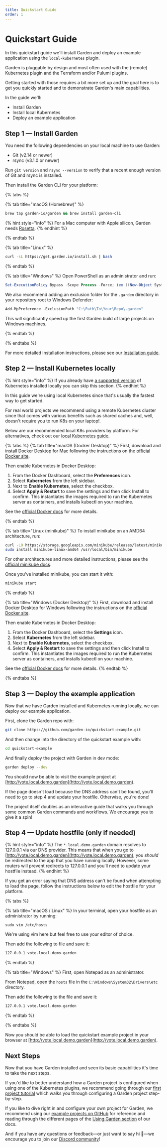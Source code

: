 ```yaml
---
title: Quickstart Guide
order: 1
---
```


# Quickstart Guide

In this quickstart guide we'll install Garden and deploy an example application using the `local-kubernetes` plugin.

Garden is pluggable by design and most often used with the (remote) Kubernetes plugin and the Terraform and/or Pulumi plugins.

Getting started with those requires a bit more set up and the goal here is to get you quickly started and to demonstrate Garden's main capabilities.

In the guide we'll:

* Install Garden
* Install local Kubernetes
* Deploy an example application

## Step 1 — Install Garden

You need the following dependencies on your local machine to use Garden:

* Git (v2.14 or newer)
* rsync (v3.1.0 or newer)

Run `git version` and `rsync --version` to verify that a recent enough version of Git and rsync is installed.

Then install the Garden CLI for your platform:

{% tabs %}

{% tab title="macOS (Homebrew)" %}
```sh
brew tap garden-io/garden && brew install garden-cli
```

{% hint style="info" %}
For a Mac computer with Apple silicon, Garden needs [Rosetta](https://support.apple.com/en-us/HT211861).
{% endhint %}

{% endtab %}

{% tab title="Linux" %}
```sh
curl -sL https://get.garden.io/install.sh | bash
```
{% endtab %}

{% tab title="Windows" %}
Open PowerShell as an administrator and run:

```PowerShell
Set-ExecutionPolicy Bypass -Scope Process -Force; iex ((New-Object System.Net.WebClient).DownloadString('https://raw.githubusercontent.com/garden-io/garden/master/support/install.ps1'))
```

We also recommend adding an exclusion folder for the `.garden` directory in your repository root to Windows Defender:
```powershell
Add-MpPreference -ExclusionPath "C:\Path\To\Your\Repo\.garden"
```
This will significantly speed up the first Garden build of large projects on Windows machines.

{% endtab %}

{% endtabs %}

For more detailed installation instructions, please see our [Installation guide](../guides/installation.md).

## Step 2 — Install Kubernetes locally

{% hint style="info" %}
If you already have [a supported version](../k8s-plugins/local-k8s/README.md#requirements) of Kubernetes installed locally you can skip this section.
{% endhint %}

In this guide we're using local Kubernetes since that's usually the fastest way to get started.

For real world projects we recommend using a remote Kubernetes cluster since that comes with various benefits such as shared caches and, well, doesn't require you to run K8s on your laptop!.

Below are our recommended local K8s providers by platform. For alternatives, check out our [local Kubernetes guide](../k8s-plugins/local-k8s/install.md).

{% tabs %}
{% tab title="macOS (Docker Desktop)" %}
First, download and install Docker Desktop for Mac following the instructions on the [official Docker site](https://docs.docker.com/desktop/install/mac-install/).

Then enable Kubernetes in Docker Desktop:

1. From the Docker Dashboard, select the **Preferences** icon.
2. Select **Kubernetes** from the left sidebar.
3. Next to **Enable Kubernetes**, select the checkbox.
3. Select **Apply & Restart** to save the settings and then click Install to confirm. This instantiates the images required to run the Kubernetes server as containers, and installs kubectl on your machine.

See the [official Docker docs](https://docs.docker.com/desktop/kubernetes/) for more details.

{% endtab %}

{% tab title="Linux (minikube)" %}
To install minikube on an AMD64 architecture, run:

```sh
curl -LO https://storage.googleapis.com/minikube/releases/latest/minikube-linux-amd64
sudo install minikube-linux-amd64 /usr/local/bin/minikube
```

For other architectures and more detailed instructions, please see the [official minikube docs](https://minikube.sigs.k8s.io/docs/start/).

Once you've installed minikube, you can start it with:

```sh
minikube start
```

{% endtab %}

{% tab title="Windows (Docker Desktop)" %}
First, download and install Docker Desktop for Windows following the instructions on the [official Docker site](https://docs.docker.com/desktop/install/windows-install/).

Then enable Kubernetes in Docker Desktop:

1. From the Docker Dashboard, select the **Settings** icon.
2. Select **Kubernetes** from the left sidebar.
3. Next to **Enable Kubernetes**, select the checkbox.
3. Select **Apply & Restart** to save the settings and then click Install to confirm. This instantiates the images required to run the Kubernetes server as containers, and installs kubectl on your machine.

See the [official Docker docs](https://docs.docker.com/desktop/kubernetes/) for more details.
{% endtab %}

{% endtabs %}

## Step 3 — Deploy the example application

Now that we have Garden installed and Kubernetes running locally, we can deploy our example application.

First, clone the Garden repo with:

```sh
git clone https://github.com/garden-io/quickstart-example.git
```

And then change into the directory of the quickstart example with:

```sh
cd quickstart-example
```

And finally deploy the project with Garden in dev mode:

```sh
garden deploy --dev
```

You should now be able to visit the example project at [http://vote.local.demo.garden](http://vote.local.demo.garden).

If the page doesn't load because the DNS address can't be found, you'll need to go to step 4 and update your hostfile. Otherwise, you're done!

The project itself doubles as an interactive guide that walks you through some common Garden commands and workflows. We encourage you to give it a spin!

## Step 4 — Update hostfile (only if needed)

{% hint style="info" %}
The `*.local.demo.garden` domain resolves to 127.0.0.1 via our DNS provider. This means that when you go to [http://vote.local.demo.garden](http://vote.local.demo.garden), you _should_ be redirected to the app that you have running locally. However, some routers will prevent redirects to 127.0.0.1 and you'll need to update your hostfile instead.
{% endhint %}

If you get an error saying that DNS address can't be found when attempting to load the page, follow the instructions below to edit the hostfile for your platform.

{% tabs %}

{% tab title="macOS / Linux" %}
In your terminal, open your hostfile as an administrator by running:

```console
sudo vim /etc/hosts
```

We're using vim here but feel free to use your editor of choice.

Then add the following to file and save it:

```sh
127.0.0.1 vote.local.demo.garden
```

{% endtab %}

{% tab title="Windows" %}
First, open Notepad as an administrator.

From Notepad, open the `hosts` file in the `C:\Windows\System32\Drivers\etc` directory.

Then add the following to the file and save it:

```sh
127.0.0.1 vote.local.demo.garden
```

{% endtab %}

{% endtabs %}

Now you should be able to load the quickstart example project in your browser at [http://vote.local.demo.garden](http://vote.local.demo.garden).

## Next Steps

Now that you have Garden installed and seen its basic capabilities it's time to take the next steps.

If you'd like to better understand how a Garden project is configured when using one of the Kubernetes plugins, we recommend going
through our [first project tutorial](../tutorials/your-first-project/README.md) which walks you through configuring a Garden project step-by-step.

If you like to dive right in and configure your own project for Garden, we recommend using our [example
projects on GitHub](https://github.com/garden-io/garden/tree/0.12.70/examples) for reference and reading through the different pages
of the [Using Garden section](../using-garden/configuration-overview.md) of our docs.

And if you have any questions or feedback—or just want to say hi 🙂—we encourage you to join our [Discord community](https://discord.gg/FrmhuUjFs6)!
